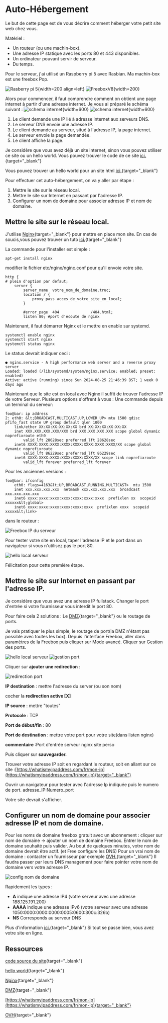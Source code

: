 # Auto-Hébergement

Le but de cette page est de vous décrire comment héberger votre petit site web chez vous.

Matériel :

- Un routeur (ou une machin-box).
- Une adresse IP statique avec les ports 80 et 443 disponibles.
- Un ordinateur pouvant servir de serveur.
- Du temps.

Pour le serveur, j'ai utilisé un Raspberry pi 5 avec Rasbian. Ma machin-box est une freebox Pop.

![Rasberry pi 5](autohebergement/23551-Raspberry-Pi-5-8G.jpg){width=200 align=left}
![FreeboxV8](autohebergement/Freebox_Pop_Server_V8.jpg){width=200}


Alors pour commencer, il faut comprendre comment on obtient une page internet à partir d'une adresse internet. Je vous ai préparé le schéma suivant :
![schema internet](autohebergement/fonctionnement_internet.png#only-light){width=600}
![schema internet](autohebergement/fonctionnement_internet_dark.png#only-dark){width=600}

1. Le client demande une IP lié à adresse internet aux serveurs DNS.
1. Le serveur DNS envoie une adresse IP.
1. Le client demande au serveur, situé à l'adresse IP, la page internet.
1. Le serveur envoie la page demandée.
1. Le client affiche la page.

Je considère que vous avez déjà un site internet, sinon vous pouvez utiliser ce site ou un hello world.
Vous pouvez trouver le code de ce site [ici.](https://github.com/barrmath/piweb2){target="_blank"}

Vous pouvez trouver un hello world pour un site html [ici.](https://www.educative.io/answers/how-to-write-hello-world-in-html){target="_blank"}

Pour effectuer cet auto-hébergement, on va y aller par étape :
    
1. Mettre le site sur le réseau local.
1. Mettre le site sur Internet en passant par l'adresse IP.
1. Configurer un nom de domaine pour associer adresse IP et nom de domaine.
    
## Mettre le site sur le réseau local.

J'utilise [Nginx](https://nginx.org/en/){target="_blank"} pour mettre en place mon site.
En cas de soucis,vous pouvez trouver un tuto [ici.](http://nginx.org/en/docs/beginners_guide.html){target="_blank"}

La commande pour l'installer est simple :

```shell
apt-get install nginx
```

modifier le fichier etc/nginx/nginc.conf pour qu'il envoie votre site.
```nginx
http {
# plein d'option par defaut;          
    server {
        server_name  votre_nom_de_domaine.truc;
        location / {
            proxy_pass acces_de_votre_site_en_local;
        }

        #error_page  404              /404.html;
        listen 80; #port d'ecoute de nginx
```

Maintenant, il faut démarrer Nginx et le mettre en enable sur systemd.

```shell
systemctl enable nginx
systemctl start nginx
systemctl status nginx
```

Le status devrait indiquer ceci :

```shell
● nginx.service - A high performance web server and a reverse proxy server
Loaded: loaded (/lib/systemd/system/nginx.service; enabled; preset: enabled)
Active: active (running) since Sun 2024-08-25 21:46:39 BST; 1 week 0 days ago
```

Maintenant que le site est en local avec Nginx il suffit de trouver l'adresse IP de votre Serveur.
Plusieurs options s'offrent à vous :
Une commande depuis un terminal du serveur:

```shell
foo@bar: ip address
2: eth0: &lt;BROADCAST,MULTICAST,UP,LOWER_UP> mtu 1500 qdisc pfifo_fast state UP group default qlen 1000
    link/ether XX:XX:XX:XX:XX:XX brd XX:XX:XX:XX:XX:XX
    inet XXX.XXX.XXX.XXX/XXX brd XXX.XXX.XXX.XXX scope global dynamic noprefixroute eth0
        valid_lft 28628sec preferred_lft 28628sec
    inet6 XXXX:XXXX:XXXX:XXXX:XXXX:XXXX:XXXX:XXXX/XX scope global dynamic noprefixroute 
        valid_lft 86229sec preferred_lft 86229sec
    inet6 XXXX:XXXX:XXXX:XXXX:XXXX:XXXX/XX scope link noprefixroute 
        valid_lft forever preferred_lft forever
```
Pour les anciennes versions :
```shell
foo@bar: ifconfig
    eth0: flags=4163&lt;UP,BROADCAST,RUNNING,MULTICAST>  mtu 1500
    inet xxx.xxx.xxx.xxx  netmask xxx.xxx.xxx.xxx  broadcast xxx.xxx.xxx.xxx
    inet6 xxxx:xxxx:xxxx:xxxx:xxxx:xxxx:xxxx  prefixlen xx  scopeid xxxxxx&lt;global>
    inet6 xxxx:xxxx:xxxx:xxxx:xxxx:xxxx  prefixlen xxxx  scopeid xxxxx&lt;link>
```

dans le routeur :

![Freebox IP du serveur](autohebergement/freeboxosIPPI.png)

Pour tester votre site en local, taper l'adresse IP et le port dans un navigateur si vous n'utilisez pas le port 80.

![hello local serveur](autohebergement/hello_local.png)


Félicitation pour cette première étape.


## Mettre le site sur Internet en passant par l'adresse IP.


Je considère que vous avez une adresse IP fullstack. Changer le port d'entrée si votre fournisseur vous interdit le port 80.

Pour faire cela 2 solutions :
Le [DMZ](https://fr.wikipedia.org/wiki/Zone_d%C3%A9militaris%C3%A9e_(informatique)){target="_blank"} ou le routage de ports.

Je vais pratiquer le plus simple, le routage de port(la DMZ n'étant pas possible avec toutes les box).
Depuis l'interface Freebox, aller dans paramètres de la Freebox puis cliquer sur Mode avancé.
Cliquer sur Gestion des ports.

![hello local serveur](autohebergement/menu_routage.png)
![gestion port](autohebergement/Gestion_ports.png)

Cliquer sur **ajouter une redirection** :

![redirection port](autohebergement/Redirection_port.png)

**IP destination** : mettre l'adresse du server (ou son nom)

cocher la **redirection active [X]**

**IP source** : mettre "toutes"

**Protocole** : TCP

**Port de début/fin** : 80

**Port de destination** : mettre votre port pour votre site(dans listen nginx)

**commentaire** :Port d'entrée serveur nginx site perso

Puis cliquer sur **sauvegarder.**

Trouver votre adresse IP soit en regardant le routeur, soit en allant sur ce site :[https://whatismyipaddress.com/fr/mon-ip](https://whatismyipaddress.com/fr/mon-ip){target="_blank"}

Ouvrir un navigateur pour tester avec l'adresse Ip indiquée puis le numero de port. adresse_IP:Numero_port

Votre site devrait s'afficher.


## Configurer un nom de domaine pour associer adresse IP et nom de domaine.


Pour les noms de domaine freebox gratuit avec un abonnement : cliquer sur nom de domaine -> ajouter un nom de domaine Freebox.
Entrer le nom de domaine souhaité puis valider. Au bout de quelques minutes, votre nom de domaine devrait être actif. (et Free configure les DNS)
Pour un vrai nom de domaine : contacter un fournisseur par exemple [OVH.](https://www.ovhcloud.com/fr/domains/){target="_blank"}
Il faudra passer par leurs DNS management pour faire pointer votre nom de domaine vers votre adresse IP.

![config nom de domaine](autohebergement/ovh.png)

Rapidement les types :

- **A** indique une adresse IP4 (votre serveur avec une adresse 188.125.191.200)
- **AAAA** indique une adresse IPv6 (votre serveur avec une adresse 1050:0000:0000:0000:0005:0600:300c:326b)
- **NS** Corresponds au serveur DNS

Plus d'information [ici.](https://help.ovhcloud.com/csm/fr-dns-zone-general-information?id=kb_article_view&sysparm_article=KB0063450){target="_blank"}
Si tout se passe bien, vous avez votre site en ligne.

## Ressources

[code source du site](https://github.com/barrmath/piweb2){target="_blank"}

[hello world](https://www.educative.io/answers/how-to-write-hello-world-in-html){target="_blank"}

[Nginx](https://nginx.org/en/){target="_blank"}

[DMZ](https://fr.wikipedia.org/wiki/Zone_d%C3%A9militaris%C3%A9e_(informatique)){target="_blank"}

[https://whatismyipaddress.com/fr/mon-ip](https://whatismyipaddress.com/fr/mon-ip){target="_blank"}

[OVH](https://www.ovhcloud.com/fr/domains/){target="_blank"}

